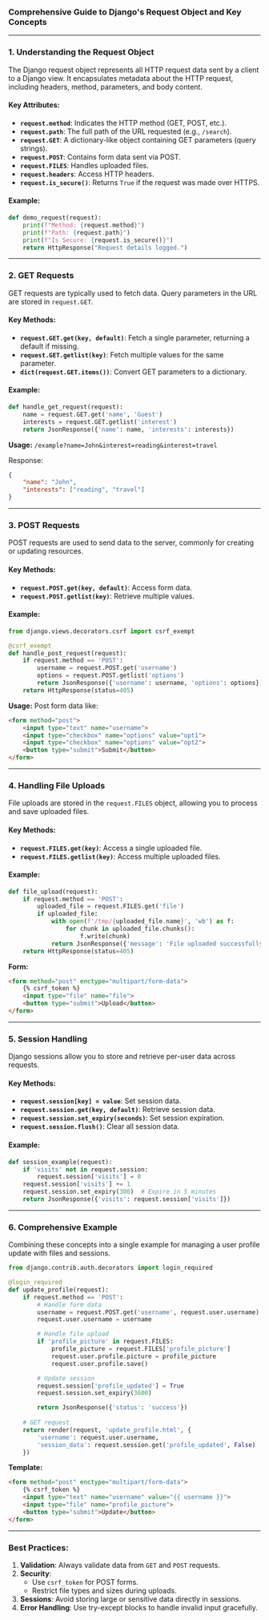 ### Comprehensive Guide to Django's Request Object and Key Concepts

---

### 1. **Understanding the Request Object**
The Django request object represents all HTTP request data sent by a client to a Django view. It encapsulates metadata about the HTTP request, including headers, method, parameters, and body content.

#### Key Attributes:
- **`request.method`**: Indicates the HTTP method (GET, POST, etc.).
- **`request.path`**: The full path of the URL requested (e.g., `/search`).
- **`request.GET`**: A dictionary-like object containing GET parameters (query strings).
- **`request.POST`**: Contains form data sent via POST.
- **`request.FILES`**: Handles uploaded files.
- **`request.headers`**: Access HTTP headers.
- **`request.is_secure()`**: Returns `True` if the request was made over HTTPS.

#### Example:
```python
def demo_request(request):
    print(f"Method: {request.method}")
    print(f"Path: {request.path}")
    print(f"Is Secure: {request.is_secure()}")
    return HttpResponse("Request details logged.")
```

---

### 2. **GET Requests**
GET requests are typically used to fetch data. Query parameters in the URL are stored in `request.GET`.

#### Key Methods:
- **`request.GET.get(key, default)`**: Fetch a single parameter, returning a default if missing.
- **`request.GET.getlist(key)`**: Fetch multiple values for the same parameter.
- **`dict(request.GET.items())`**: Convert GET parameters to a dictionary.

#### Example:
```python
def handle_get_request(request):
    name = request.GET.get('name', 'Guest')
    interests = request.GET.getlist('interest')
    return JsonResponse({'name': name, 'interests': interests})
```
**Usage:**
`/example?name=John&interest=reading&interest=travel`

Response:
```json
{
    "name": "John",
    "interests": ["reading", "travel"]
}
```

---

### 3. **POST Requests**
POST requests are used to send data to the server, commonly for creating or updating resources.

#### Key Methods:
- **`request.POST.get(key, default)`**: Access form data.
- **`request.POST.getlist(key)`**: Retrieve multiple values.

#### Example:
```python
from django.views.decorators.csrf import csrf_exempt

@csrf_exempt
def handle_post_request(request):
    if request.method == 'POST':
        username = request.POST.get('username')
        options = request.POST.getlist('options')
        return JsonResponse({'username': username, 'options': options})
    return HttpResponse(status=405)
```
**Usage:**
Post form data like:
```html
<form method="post">
    <input type="text" name="username">
    <input type="checkbox" name="options" value="opt1">
    <input type="checkbox" name="options" value="opt2">
    <button type="submit">Submit</button>
</form>
```

---

### 4. **Handling File Uploads**
File uploads are stored in the `request.FILES` object, allowing you to process and save uploaded files.

#### Key Methods:
- **`request.FILES.get(key)`**: Access a single uploaded file.
- **`request.FILES.getlist(key)`**: Access multiple uploaded files.

#### Example:
```python
def file_upload(request):
    if request.method == 'POST':
        uploaded_file = request.FILES.get('file')
        if uploaded_file:
            with open(f'/tmp/{uploaded_file.name}', 'wb') as f:
                for chunk in uploaded_file.chunks():
                    f.write(chunk)
            return JsonResponse({'message': 'File uploaded successfully'})
    return HttpResponse(status=405)
```
**Form:**
```html
<form method="post" enctype="multipart/form-data">
    {% csrf_token %}
    <input type="file" name="file">
    <button type="submit">Upload</button>
</form>
```

---

### 5. **Session Handling**
Django sessions allow you to store and retrieve per-user data across requests.

#### Key Methods:
- **`request.session[key] = value`**: Set session data.
- **`request.session.get(key, default)`**: Retrieve session data.
- **`request.session.set_expiry(seconds)`**: Set session expiration.
- **`request.session.flush()`**: Clear all session data.

#### Example:
```python
def session_example(request):
    if 'visits' not in request.session:
        request.session['visits'] = 0
    request.session['visits'] += 1
    request.session.set_expiry(300)  # Expire in 5 minutes
    return JsonResponse({'visits': request.session['visits']})
```

---

### 6. **Comprehensive Example**
Combining these concepts into a single example for managing a user profile update with files and sessions.

```python
from django.contrib.auth.decorators import login_required

@login_required
def update_profile(request):
    if request.method == 'POST':
        # Handle form data
        username = request.POST.get('username', request.user.username)
        request.user.username = username

        # Handle file upload
        if 'profile_picture' in request.FILES:
            profile_picture = request.FILES['profile_picture']
            request.user.profile.picture = profile_picture
            request.user.profile.save()

        # Update session
        request.session['profile_updated'] = True
        request.session.set_expiry(3600)

        return JsonResponse({'status': 'success'})
    
    # GET request
    return render(request, 'update_profile.html', {
        'username': request.user.username,
        'session_data': request.session.get('profile_updated', False)
    })
```

**Template:**
```html
<form method="post" enctype="multipart/form-data">
    {% csrf_token %}
    <input type="text" name="username" value="{{ username }}">
    <input type="file" name="profile_picture">
    <button type="submit">Update</button>
</form>
```

---

### Best Practices:
1. **Validation**: Always validate data from `GET` and `POST` requests.
2. **Security**:
   - Use `csrf_token` for POST forms.
   - Restrict file types and sizes during uploads.
3. **Sessions**: Avoid storing large or sensitive data directly in sessions.
4. **Error Handling**: Use try-except blocks to handle invalid input gracefully.

